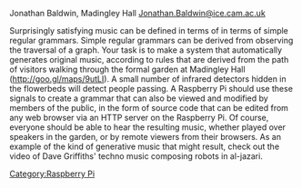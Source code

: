 Jonathan Baldwin, Madingley Hall <Jonathan.Baldwin@ice.cam.ac.uk>

Surprisingly satisfying music can be defined in terms of in terms of
simple regular grammars. Simple regular grammars can be derived from
observing the traversal of a graph. Your task is to make a system that
automatically generates original music, according to rules that are
derived from the path of visitors walking through the formal garden at
Madingley Hall (http://goo.gl/maps/9utLI). A small number of infrared
detectors hidden in the flowerbeds will detect people passing. A
Raspberry Pi should use these signals to create a grammar that can also
be viewed and modified by members of the public, in the form of source
code that can be edited from any web browser via an HTTP server on the
Raspberry Pi. Of course, everyone should be able to hear the resulting
music, whether played over speakers in the garden, or by remote viewers
from their browsers. As an example of the kind of generative music that
might result, check out the video of Dave Griffiths' techno music
composing robots in al-jazari.

[Category:Raspberry Pi](Category:Raspberry_Pi "wikilink")